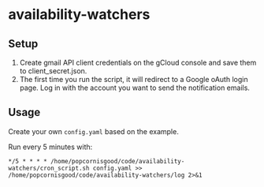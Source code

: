 # availability-watchers

## Setup

1. Create gmail API client credentials on the gCloud console and save them to client_secret.json.
1. The first time you run the script, it will redirect to a Google oAuth login page. Log in with the account you want to send the notification emails.

## Usage

Create your own `config.yaml` based on the example.

Run every 5 minutes with:

```
*/5 * * * * /home/popcornisgood/code/availability-watchers/cron_script.sh config.yaml >> /home/popcornisgood/code/availability-watchers/log 2>&1
```
